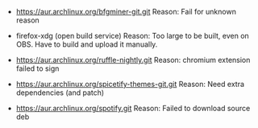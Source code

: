 - https://aur.archlinux.org/bfgminer-git.git
  Reason: Fail for unknown reason
  
- firefox-xdg (open build service)
  Reason: Too large to be built, even on OBS. Have to build and upload it manually.
  
- https://aur.archlinux.org/ruffle-nightly.git
  Reason: chromium extension failed to sign

- https://aur.archlinux.org/spicetify-themes-git.git
  Reason: Need extra dependencies (and patch)
  
- https://aur.archlinux.org/spotify.git
  Reason: Failed to download source deb

